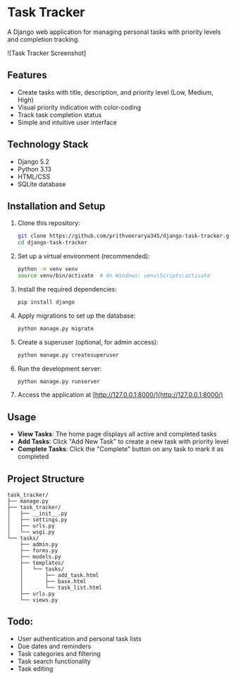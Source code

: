 # Task Tracker

A Django web application for managing personal tasks with priority levels and completion tracking.

![Task Tracker Screenshot]

## Features

- Create tasks with title, description, and priority level (Low, Medium, High)
- Visual priority indication with color-coding
- Track task completion status
- Simple and intuitive user interface

## Technology Stack

- Django 5.2
- Python 3.13
- HTML/CSS
- SQLite database

## Installation and Setup

1. Clone this repository:
   ```bash
   git clone https://github.com/prithveerarya345/django-task-tracker.git
   cd django-task-tracker
   ```

2. Set up a virtual environment (recommended):
   ```bash
   python -m venv venv
   source venv/bin/activate  # On Windows: venv\Scripts\activate
   ```

3. Install the required dependencies:
   ```bash
   pip install django
   ```

4. Apply migrations to set up the database:
   ```bash
   python manage.py migrate
   ```

5. Create a superuser (optional, for admin access):
   ```bash
   python manage.py createsuperuser
   ```

6. Run the development server:
   ```bash
   python manage.py runserver
   ```

7. Access the application at [http://127.0.0.1:8000/](http://127.0.0.1:8000/)

## Usage

- **View Tasks**: The home page displays all active and completed tasks
- **Add Tasks**: Click "Add New Task" to create a new task with priority level
- **Complete Tasks**: Click the "Complete" button on any task to mark it as completed

## Project Structure

```
task_tracker/
├── manage.py
├── task_tracker/          
│   ├── __init__.py
│   ├── settings.py
│   ├── urls.py
│   └── wsgi.py
└── tasks/                
    ├── admin.py           
    ├── forms.py 
    ├── models.py          
    ├── templates/         
    │   └── tasks/
    │       ├── add_task.html
    │       ├── base.html
    │       └── task_list.html
    ├── urls.py            
    └── views.py           
```

## Todo: 

- User authentication and personal task lists
- Due dates and reminders
- Task categories and filtering
- Task search functionality
- Task editing

